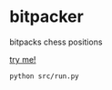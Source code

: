 # bitpacker

bitpacks chess positions

[try me!](https://replit.com/@savarin/bitpacker?v=1)

```shell
python src/run.py
```

